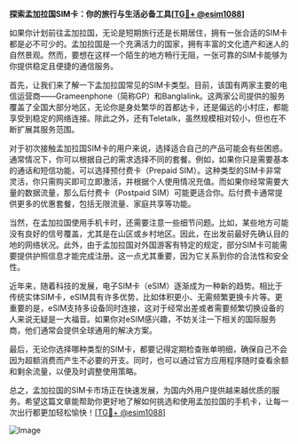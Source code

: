 **探索孟加拉国SIM卡：你的旅行与生活必备工具[[TG💪+ @esim1088](https://t.me/s/esim1088)]**

如果你计划前往孟加拉国，无论是短期旅行还是长期居住，拥有一张合适的SIM卡都是必不可少的。孟加拉国是一个充满活力的国家，拥有丰富的文化遗产和迷人的自然景观。然而，要想在这样一个陌生的地方畅行无阻，一张可靠的SIM卡能够为你提供稳定且便捷的通信服务。

首先，让我们来了解一下孟加拉国常见的SIM卡类型。目前，该国有两家主要的电信运营商——Grameenphone（简称GP）和Banglalink。这两家公司提供的服务覆盖了全国大部分地区，无论你是身处繁华的首都达卡，还是偏远的小村庄，都能享受到稳定的网络连接。除此之外，还有Teletalk，虽然规模相对较小，但也在不断扩展其服务范围。

对于初次接触孟加拉国SIM卡的用户来说，选择适合自己的产品可能会有些困惑。通常情况下，你可以根据自己的需求选择不同的套餐。例如，如果你只是需要基本的通话和短信功能，可以选择预付费卡（Prepaid SIM）。这种类型的SIM卡非常灵活，你只需购买即可立即激活，并根据个人使用情况充值。而如果你经常需要大量的数据流量，那么后付费卡（Postpaid SIM）可能更适合你。后付费卡通常提供更多的优惠套餐，包括无限流量、家庭共享等功能。

当然，在孟加拉国使用手机卡时，还需要注意一些细节问题。比如，某些地方可能没有良好的信号覆盖，尤其是在山区或乡村地区。因此，在出发前最好先确认目的地的网络状况。此外，由于孟加拉国对外国游客有特定的规定，部分SIM卡可能需要提供护照信息才能完成注册。这一点尤其重要，因为它关系到你的合法性和安全性。

近年来，随着科技的发展，电子SIM卡（eSIM）逐渐成为一种新的趋势。相比于传统实体SIM卡，eSIM具有许多优势，比如体积更小、无需频繁更换卡片等。更重要的是，eSIM支持多设备同时连接，这对于经常出差或者需要频繁切换设备的人来说无疑是一大福音。如果你对eSIM感兴趣，不妨关注一下相关的国际服务商，他们通常会提供全球通用的解决方案。

最后，无论你选择哪种类型的SIM卡，都要记得定期检查账单明细，确保自己不会因为超额消费而产生不必要的开支。同时，也可以通过官方应用程序随时查看余额和剩余流量，以便及时调整使用策略。

总之，孟加拉国的SIM卡市场正在快速发展，为国内外用户提供越来越优质的服务。希望这篇文章能帮助你更好地了解如何挑选和使用孟加拉国的手机卡，让每一次出行都更加轻松愉快！[[TG💪+ @esim1088](https://t.me/s/esim1088)]  

![Image](https://i.postimg.cc/4NQfJmqS/Snipaste-2025-05-13-00-14-12.png)